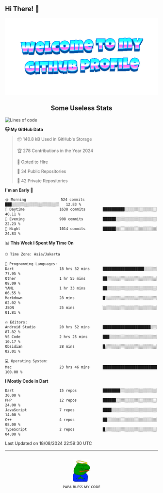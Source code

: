 ## Hi There! 👋

<div align="center">
	<img src="https://raw.githubusercontent.com/deogw/deogw/main/assets/welkom.gif" alt="welkom to my github profile">
	<br>
</div>
<h2 style="text-align:center">Some Useless Stats</h3>

<!--START_SECTION:waka-->
![Lines of code](https://img.shields.io/badge/From%20Hello%20World%20I%27ve%20Written-11.5%20million%20lines%20of%20code-blue)

**🐱 My GitHub Data** 

> 📦 140.8 kB Used in GitHub's Storage 
 > 
> 🏆 278 Contributions in the Year 2024
 > 
> 💼 Opted to Hire
 > 
> 📜 34 Public Repositories 
 > 
> 🔑 42 Private Repositories 
 > 
**I'm an Early 🐤** 

```text
🌞 Morning                524 commits         ███░░░░░░░░░░░░░░░░░░░░░░   12.83 % 
🌆 Daytime                1638 commits        ██████████░░░░░░░░░░░░░░░   40.11 % 
🌃 Evening                908 commits         ██████░░░░░░░░░░░░░░░░░░░   22.23 % 
🌙 Night                  1014 commits        ██████░░░░░░░░░░░░░░░░░░░   24.83 % 
```


📊 **This Week I Spent My Time On** 

```text
🕑︎ Time Zone: Asia/Jakarta

💬 Programming Languages: 
Dart                     18 hrs 32 mins      ███████████████████░░░░░░   77.95 % 
Other                    1 hr 55 mins        ██░░░░░░░░░░░░░░░░░░░░░░░   08.09 % 
YAML                     1 hr 33 mins        ██░░░░░░░░░░░░░░░░░░░░░░░   06.55 % 
Markdown                 28 mins             █░░░░░░░░░░░░░░░░░░░░░░░░   02.02 % 
JSON                     25 mins             ░░░░░░░░░░░░░░░░░░░░░░░░░   01.81 % 

🔥 Editors: 
Android Studio           20 hrs 52 mins      ██████████████████████░░░   87.82 % 
VS Code                  2 hrs 25 mins       ███░░░░░░░░░░░░░░░░░░░░░░   10.17 % 
Obsidian                 28 mins             █░░░░░░░░░░░░░░░░░░░░░░░░   02.01 % 

💻 Operating System: 
Mac                      23 hrs 46 mins      █████████████████████████   100.00 % 
```

**I Mostly Code in Dart** 

```text
Dart                     15 repos            ████████░░░░░░░░░░░░░░░░░   30.00 % 
PHP                      12 repos            ██████░░░░░░░░░░░░░░░░░░░   24.00 % 
JavaScript               7 repos             ████░░░░░░░░░░░░░░░░░░░░░   14.00 % 
C++                      4 repos             ██░░░░░░░░░░░░░░░░░░░░░░░   08.00 % 
TypeScript               2 repos             █░░░░░░░░░░░░░░░░░░░░░░░░   04.00 % 
```




 Last Updated on 18/08/2024 22:59:30 UTC
<!--END_SECTION:waka-->
---
<div align="center">
    <br>
    <a href="https://bit.ly/3A2g5zU">
        <img src="https://raw.githubusercontent.com/deogw/deogw/main/assets/papabless.png"
            alt="welkom to my github profile" height="75px">
    </a>
    <br>
ᴘᴀᴘᴀ ʙʟᴇꜱꜱ ᴍʏ ᴄᴏᴅᴇ
</div>
